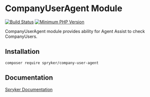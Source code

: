 # CompanyUserAgent Module
[![Build Status](https://travis-ci.org/spryker/company-user-agent.svg)](https://travis-ci.org/spryker/company-user-agent)
[![Minimum PHP Version](https://img.shields.io/badge/php-%3E%3D%207.3-8892BF.svg)](https://php.net/)

CompanyUserAgent module provides ability for Agent Assist to check CompanyUsers.

## Installation

```
composer require spryker/company-user-agent
```

## Documentation

[Spryker Documentation](https://academy.spryker.com/developing_with_spryker/module_guide/modules.html)
